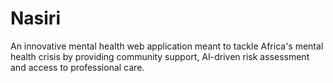 # Nasiri
An innovative mental health web application meant to tackle Africa's mental health crisis by providing community support, AI-driven risk assessment and access to professional care.
